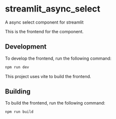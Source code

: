 # streamlit_async_select

A async select component for streamlit


This is the frontend for the  component.

## Development

To develop the frontend, run the following command:

```bash
npm run dev
```

This project uses vite to build the frontend.

## Building

To build the frontend, run the following command:

```bash
npm run build
```